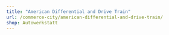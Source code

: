 ```yaml
---
title: "American Differential and Drive Train"
url: /commerce-city/american-differential-and-drive-train/
shop: Autowerkstatt
---
```

